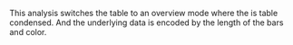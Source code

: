 This analysis switches the table to an overview mode where the is table condensed. And the underlying data is encoded by the length of the bars and color.
